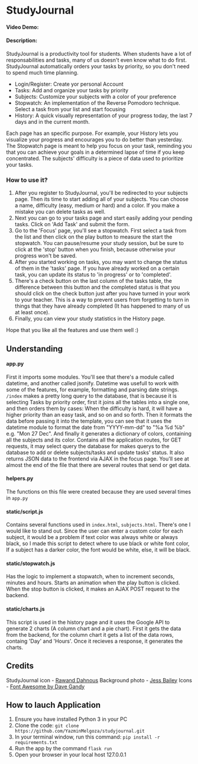 # StudyJournal
#### Video Demo: <URL HERE>
#### Description:
StudyJournal is a productivity tool for students. When students have a lot of responsabilities and tasks, many of us doesn't even know what to do first. StudyJournal automatically orders your tasks by priority, so you don't need to spend much time planning. 

* Login/Register: Create yor personal Account
* Tasks: Add and organize your tasks by priority
* Subjects: Customize your subjects with a color of your preference 
* Stopwatch: An implementation of the Reverse Pomodoro technique. Select a task from your list and start focusing 
* History: A quick visually representation of your progress today, the last 7 days and in the current month.

Each page has an specific purpose. For example, your History lets you visualize your progress and encourages you to do better than yesterday. The Stopwatch page is meant to help you focus on your task, reminding you that you can achieve your goals in a determined lapse of time if you keep concentrated. The subjects' difficulty is a piece of data used to prioritize your tasks. 
### How to use it?
1. After you register to StudyJournal, you'll be redirected to your subjects page. Then its time to start adding all of your subjects. You can choose a name, difficulty (easy, medium or hard) and a color. If you make a mistake you can delete tasks as well. 
2. Next you can go to your tasks page and start easily adding your pending tasks. Click on 'Add Task' and submit the form. 
3. Go to the 'Focus' page, you'll see a stopwatch. First select a task from the list and then click on the play button to measure the start the stopwatch. You can pause/resume your study session, but be sure to click at the 'stop' button when you finish, because otherwise your progress won't be saved.
4. After you started working on tasks, you may want to change the status of them in the 'tasks' page. If you have already worked on a certain task, you can update its status to 'in progress' or to 'completed'.
5. There's a check button on the last column of the tasks table, the difference between this button and the completed status is that you should click on the check button just after you have turned in your work to your teacher. This is a way to prevent users from forgetting to turn in things that they have already completed (It has happened to many of us at least once).  
6. Finally, you can view your study statistics in the History page.

Hope that you like all the features and use them well :)
## Understanding
#### app.py
First it imports some modules. You'll see that there's a module called datetime, and another called jsonify. Datetime was usefull to work with some of the features, for example, formatting and parsing date strings.  
`/index` makes a pretty long query to the database, that is because it is selecting Tasks by priority order, first it joins all the tables into a single one, and then orders them by cases: When the difficulty is hard, it will have a higher priority than an easy task, and so on and so forth. Then it formats the data before passing it into the template, you can see that it uses the datetime module to format the date from "YYYY-mm-dd" to "%a %d %b" e.g. "Mon 27 Dec". And finally it generates a dictionary of colors, containing all the subjects and its color.
Contains all the application routes, for GET requests, it may select query the database for  makes querys to the database to add or delete subjects/tasks and update tasks' status. 
It also returns JSON data to the frontend via AJAX in the focus page. You'll see at almost the end of the file that there are several routes that send or get data.
#### helpers.py
The functions on this file were created because they are used several times in `app.py`
#### static/script.js
Contains several functions used in `index.html`, `subjects.html`. There's one I would like to stand out. Since the user can enter a custom color for each subject, it would be a problem if text color was always white or always black, so I made this script to detect where to use black or white font color, If a subject has a darker color, the font would be white, else, it will be black. 
#### static/stopwatch.js
Has the logic to implement a stopwatch, when to increment seconds, minutes and hours. Starts an animation when the play button is clicked. When the stop button is clicked, it makes an AJAX POST request to the backend. 
#### static/charts.js
This script is used in the history page and it uses the Google API to generate 2 charts (A column chart and a pie chart).
First it gets the data from the backend, for the column chart it gets a list of the data rows, containg 'Day' and 'Hours'. Once it recieves a response, it generates the charts.
## Credits
StudyJournal icon - [Rawand Dahnous](https://dribbble.com/alrawand)
Background photo - [Jess Bailey](https://unsplash.com/@jessbaileydesigns?utm_source=unsplash&utm_medium=referral&utm_content=creditCopyText)
Icons - [Font Awesome by Dave Gandy](http://fontawesome.io)
## How to lauch Application
1. Ensure you have installed Python 3 in your PC
2. Clone the code: `git clone https://github.com/YazminMelgoza/studyjournal.git`
3. In your terminal window, run this command: `pip install -r requirements.txt`
4. Run the app by the command `flask run`
5. Open your browser in your local host 127.0.0.1
